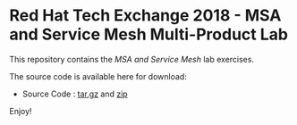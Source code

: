 # Red Hat Tech Exchange 2018 - MSA and Service Mesh Multi-Product Lab

This repository contains the _MSA and Service Mesh_ lab exercises. 

The source code is available here for download: 

* Source Code : [tar.gz](https://github.com/gpe-mw-training/rhte-msa-and-service-mesh/archive/master.tar.gz) and [zip](https://github.com/gpe-mw-training/rhte-msa-and-service-mesh/archive/master.zip)

Enjoy!
